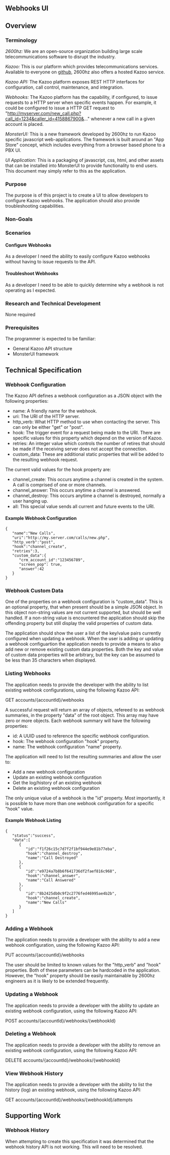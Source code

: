 ## Webhooks UI

## Overview
### Terminology
_2600hz:_ We are an open-source organization building large scale telecommunications software to disrupt the industry.

_Kazoo:_ This is our platform which provides telecommunications services.  Available to everyone on [github](https://github.com/2600hz/kazoo), 2600hz also offers a hosted Kazoo service.

_Kazoo API:_  The Kazoo platform exposes REST HTTP interfaces for configuration, call control, maintenance, and integration.

_Webhooks:_ The Kazoo platform has the capability, if configured, to issue requests to a HTTP server when specific events happen.  For example, it could be configured to issue a HTTP GET request to "http://myserver.com/new_call.php?call_id=1234&caller_id=4158867900&..." whenever a new call in a given account is placed.

_MonsterUI:_ This is a new framework developed by 2600hz to run Kazoo specific javascript web-applications.  The framework is built around an "App Store" concept, which includes everything from a browser based phone to a PBX UI.

_UI Application:_  This is a packaging of javascript, css, html, and other assets that can be installed into MonsterUI to provide functionality to end users.  This document may simply refer to this as the application.

### Purpose
The purpose is of this project is to create a UI to allow developers to configure Kazoo webhooks.  The application should also provide troubleshooting capabilities.

### Non-Goals

### Scenarios 
#### Configure Webhooks
As a developer I need the ability to easily configure Kazoo webhooks without having to issue requests to the API. 

#### Troubleshoot Webhooks
As a developer I need to be able to quickly determine why a webhook is not operating as I expected.

### Research and Technical Development
None required

### Prerequisites
The programmer is expected to be familiar:
* General Kazoo API structure
* MonsterUI framework

## Technical Specification
### Webhook Configuration
The Kazoo API defines a webhook configuration as a JSON object with the following properties:

* name: A friendly name for the webhook.
* uri: The URI of the HTTP server.
* http_verb: What HTTP method to use when contacting the server.  This can only be either "get" or "post".
* hook: The trigger event for a request being made to the URI.  There are specific values for this property which depend on the version of Kazoo.
* retries: An integer value which controls the number of retires that should be made if the receiving server does not accept the connection.
* custom_data:  These are additional static properties that will be added to the resulting webhook request.

The current valid values for the hook property are:
* channel_create: This occurs anytime a channel is created in the system.  A call is comprised of one or more channels.
* channel_answer: This occurs anytime a channel is answered.
* channel_destroy: This occurs anytime a channel is destroyed, normally a user hanging up. 
* all: This special value sends all current and future events to the URI.

#### Example Webhook Configuration
```
{
   "name":"New Calls",
   "uri":"http://my.server.com/calls/new.php",
   "http_verb":"post",
   "hook":"channel_create",
   "retries":3,
   "custom_data":{
      "crm_account_id":"123456789",
      "screen_pop": true,
      "answer":42
   }
}
```
### Webhook Custom Data
One of the properties on a webhook configuration is "custom_data".  This is an optional property, that when present should be a simple JSON object.  In this object non-string values are not current supported, but should be well handled.  If a non-string value is encountered the application should skip the offending property but still display the valid properties of custom data.

The application should show the user a list of the key/value pairs currently configured when updating a webhook.  When the user is  adding or updating a webhook configuartion the application needs to provide a means to also add new or remove existing custom data properties.  Both the key and value of custom data properties will be arbitrary, but the key can be assumed to be less than 35 characters when displayed.

### Listing Webhooks
The application needs to provide the developer with the ability to list existing webhook configurations, using the following Kazoo API:

GET accounts/{accountId}/webhooks

A successful request will return an array of objects, refereed to as webhook summaries, in the property "data" of the root object.  This array may have zero or more objects.  Each webhook summary will have the following properties:

* id: A UUID used to reference the specific webhook configuration.
* hook: The webhook configuration "hook" property.
* name: The webhook configuration "name" property.

The application will need to list the resulting summaries and allow the user to:
* Add a new webhook configuration
* Update an existing webhook configuration
* Get the log/history of an existing webhook
* Delete an existing webhook configuration

The only unique value of a webhook is the "id" property.  Most importantly, it is possible to have more than one webhook configuration for a specific "hook" value.

#### Example Webhook Listing
```
{
   "status":"success",
   "data":[
      {
         "id":"f1f26c15c7d7f2f1bf944e9e81b77eba",
         "hook":"channel_destroy",
         "name":"Call Destroyed"
      },
      {
         "id":"e9724a7b8b6f641736df2faef816c968",
         "hook":"channel_answer",
         "name":"Call Answered"
      },
      {
         "id":"8b2425db0c9f2c2776fed46995ae4b2b",
         "hook":"channel_create",
         "name":"New Calls"
      }
   ]
}
```

### Adding a Webhook
The application needs to provide a developer with the ability to add a new webhook configuration, using the following Kazoo API:

PUT accounts/{accountId}/webhooks

The user should be limited to known values for the "http_verb" and "hook" properties.  Both of these parameters can be hardcoded in the application.  However, the "hook" property should be easily maintainable by 2600hz engineers as it is likely to be extended frequently.

### Updating a Webhook
The application needs to provide a developer with the ability to update an existing webhook configuration, using the following Kazoo API:

POST  accounts/{accountId}/webhooks/{webhookId}

### Deleting a Webhook
The application needs to provide a developer with the ability to remove an existing webhook configuration, using the following Kazoo API:

DELETE accounts/{accountId}/webhooks/{webhookId}

### View Webhook History
The application needs to provide a developer with the ability to list the history (log) an existing webhook, using the following Kazoo API:

GET accounts/{accountId}/webhooks/{webhookId}/attempts

## Supporting Work
### Webhook History
When attempting to create this specification it was determined that the webhook history API is not working.  This will need to be resolved.
